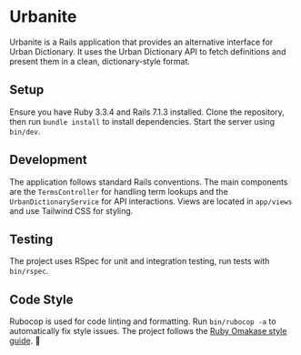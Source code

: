 # Urbanite

Urbanite is a Rails application that provides an alternative interface for Urban Dictionary. It uses the Urban Dictionary API to fetch definitions and present them in a clean, dictionary-style format.

## Setup

Ensure you have Ruby 3.3.4 and Rails 7.1.3 installed. Clone the repository, then run `bundle install` to install dependencies. Start the server using `bin/dev`.

## Development

The application follows standard Rails conventions. The main components are the `TermsController` for handling term lookups and the `UrbanDictionaryService` for API interactions. Views are located in `app/views` and use Tailwind CSS for styling.

## Testing

The project uses RSpec for unit and integration testing, run tests with `bin/rspec`.

## Code Style

Rubocop is used for code linting and formatting. Run `bin/rubocop -a` to automatically fix style issues. The project follows the [Ruby Omakase style guide](https://github.com/rails/rubocop-rails-omakase).

